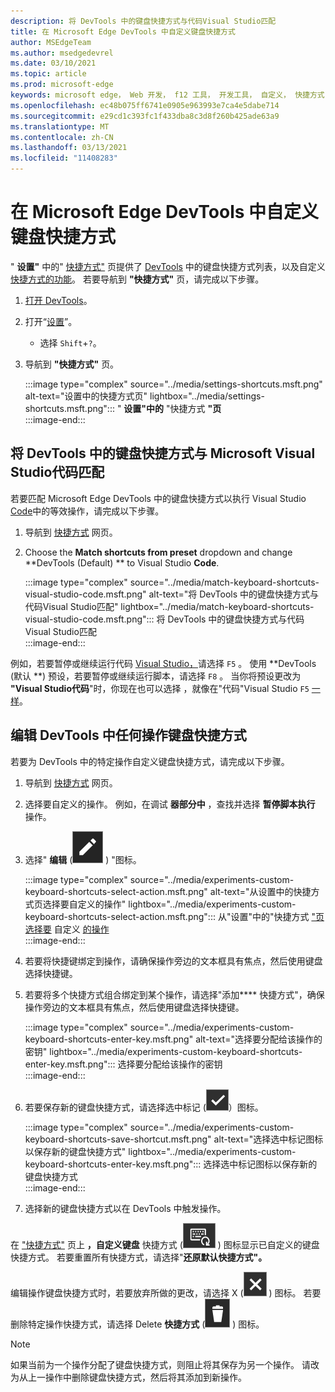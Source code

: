 ```yaml
---
description: 将 DevTools 中的键盘快捷方式与代码Visual Studio匹配
title: 在 Microsoft Edge DevTools 中自定义键盘快捷方式
author: MSEdgeTeam
ms.author: msedgedevrel
ms.date: 03/10/2021
ms.topic: article
ms.prod: microsoft-edge
keywords: microsoft edge， Web 开发， f12 工具， 开发工具， 自定义， 快捷方式， 键盘， visual studio 代码
ms.openlocfilehash: ec48b075ff6741e0905e963993e7ca4e5dabe714
ms.sourcegitcommit: e29cd1c393fc1f433dba8c3d8f260b425ade63a9
ms.translationtype: MT
ms.contentlocale: zh-CN
ms.lasthandoff: 03/13/2021
ms.locfileid: "11408283"
---
```

# <a name="customize-keyboard-shortcuts-in-the-microsoft-edge-devtools"></a>在 Microsoft Edge DevTools 中自定义键盘快捷方式  

" **设置"** 中的" [快捷方式"][DevToolsCustomizeSettings] 页提供了 [DevTools][DevToolsShortcuts] 中的键盘快捷方式列表，以及自定义 [快捷方式的功能](#match-keyboard-shortcuts-in-the-devtools-to-microsoft-visual-studio-code)。  若要导航到 **"快捷方式"** 页，请完成以下步骤。  

1.  [打开 DevTools][DevtoolsOpenMain]。  
1.  打开“[设置][DevToolsCustomizeSettings]”。
    *   选择 `Shift`+`?`。  
1.  导航到 **"快捷方式"** 页。  
    
    :::image type="complex" source="../media/settings-shortcuts.msft.png" alt-text="设置中的快捷方式页" lightbox="../media/settings-shortcuts.msft.png":::
       " **设置"中的** "快捷方式 **"页**  
    :::image-end:::  
    
## <a name="match-keyboard-shortcuts-in-the-devtools-to-microsoft-visual-studio-code"></a>将 DevTools 中的键盘快捷方式与 Microsoft Visual Studio代码匹配  

若要匹配 Microsoft Edge DevTools 中的键盘快捷方式以执行 Visual Studio [Code][VisualStudioCode]中的等效操作，请完成以下步骤。  

1.  导航到 [快捷方式](#customize-keyboard-shortcuts-in-the-microsoft-edge-devtools) 网页。  
1.  Choose the **Match shortcuts from preset** dropdown and change **DevTools (Default) ** to Visual Studio **Code**.  
    
    :::image type="complex" source="../media/match-keyboard-shortcuts-visual-studio-code.msft.png" alt-text="将 DevTools 中的键盘快捷方式与代码Visual Studio匹配" lightbox="../media/match-keyboard-shortcuts-visual-studio-code.msft.png":::
       将 DevTools 中的键盘快捷方式与代码Visual Studio匹配  
    :::image-end:::  
    
例如，若要暂停或继续运行代码 [Visual Studio，][VisualStudioCodeShortcutsKeyboardWindows]请选择 `F5` 。  使用 **DevTools (默认 **) 预设，若要暂停或继续运行脚本，请选择 `F8` 。  当你将预设更改为 **"Visual Studio代码**"时，你现在也可以选择 ，就像在"代码"Visual Studio `F5` [一样][VisualStudioCodeShortcutsKeyboardWindows]。  

## <a name="edit-keyboard-shortcuts-for-any-action-in-the-devtools"></a>编辑 DevTools 中任何操作键盘快捷方式  

若要为 DevTools 中的特定操作自定义键盘快捷方式，请完成以下步骤。  

1.  导航到 [快捷方式](#customize-keyboard-shortcuts-in-the-microsoft-edge-devtools) 网页。  
1.  选择要自定义的操作。  例如，在调试 **器部分中** ，查找并选择 **暂停脚本执行** 操作。  
1.  选择" **编辑** \(![ EditKeyboardShortcut ](../media/edit-keyboard-shortcut-icon.msft.png) \) "图标。  
    
    :::image type="complex" source="../media/experiments-custom-keyboard-shortcuts-select-action.msft.png" alt-text="从设置中的快捷方式页选择要自定义的操作" lightbox="../media/experiments-custom-keyboard-shortcuts-select-action.msft.png":::
       从"设置"中的"快捷方式 ["页选择要](#customize-keyboard-shortcuts-in-the-microsoft-edge-devtools) 自定义 [的操作][DevToolsCustomizeSettings]  
    :::image-end:::  
    
1.  若要将快捷键绑定到操作，请确保操作旁边的文本框具有焦点，然后使用键盘选择快捷键。  
1.  若要将多个快捷方式组合绑定到某个操作，请选择"添加**** 快捷方式"，确保操作旁边的文本框具有焦点，然后使用键盘选择快捷键。  
    
    :::image type="complex" source="../media/experiments-custom-keyboard-shortcuts-enter-key.msft.png" alt-text="选择要分配给该操作的密钥" lightbox="../media/experiments-custom-keyboard-shortcuts-enter-key.msft.png":::
       选择要分配给该操作的密钥  
    :::image-end:::  
    
1.  若要保存新的键盘快捷方式，请选择选中标记 \(![CheckmarkKeyboardShortcut](../media/checkmark-keyboard-shortcut-icon.msft.png)）图标。
    
    :::image type="complex" source="../media/experiments-custom-keyboard-shortcuts-save-shortcut.msft.png" alt-text="选择选中标记图标以保存新的键盘快捷方式" lightbox="../media/experiments-custom-keyboard-shortcuts-enter-key.msft.png":::
       选择选中标记图标以保存新的键盘快捷方式  
    :::image-end:::  
    
1.  选择新的键盘快捷方式以在 DevTools 中触发操作。  
    
在 ["快捷方式"](#customize-keyboard-shortcuts-in-the-microsoft-edge-devtools) 页上 **，自定义键盘** 快捷方式 \(![ CustomKeyboardShortcut ](../media/custom-keyboard-shortcut-icon.msft.png) \) 图标显示已自定义的键盘快捷方式。  若要重置所有快捷方式，请选择"**还原默认快捷方式"。**  

编辑操作键盘快捷方式时，若要放弃所做的更改，请选择 X \(![ XKeyboardShortcut ](../media/discard-changes-keyboard-shortcut-icon.msft.png) \) 图标。  若要删除特定操作快捷方式，请选择 Delete **快捷方式** \(![ DeleteKeyboardShortcut ](../media/delete-keyboard-shortcut-icon.msft.png) \) 图标。  

> [!NOTE]
> 如果当前为一个操作分配了键盘快捷方式，则阻止将其保存为另一个操作。  请改为从上一操作中删除键盘快捷方式，然后将其添加到新操作。  

<!-- links -->  

[DevToolsCustomizeSettings]: ./index.md#settings "设置 - 自定义 Microsoft Edge DevTools | Microsoft Docs"  
[DevtoolsOpenMain]: ../open/index.md "打开 Microsoft Edge DevTools | Microsoft Docs"  
[DevToolsShortcuts]: ../shortcuts/index.md "Microsoft Edge DevTools 键盘快捷方式 | Microsoft Docs"  

[VisualStudioCode]: https://code.visualstudio.com "Microsoft Visual Studio Code"  
[VisualStudioCodeShortcutsKeyboardWindows]: https://code.visualstudio.com/shortcuts/keyboard-shortcuts-windows.pdf "Visual Studio Windows 键盘的键盘快捷方式|Microsoft Visual Studio Code"  
